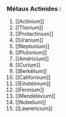 ### Métaux Actinides :

1. [[Actinium]]
2. [[Thorium]]
3. [[Protactinium]]
4. [[Uranium]]
5. [[Neptunium]]
6. [[Plutonium]]
7. [[Américium]]
8. [[Curium]]
9. [[Berkélium]]
10. [[Californium]]
11. [[Einsteinium]]
12. [[Fermium]]
13. [[Mendélévium]]
14. [[Nobelium]]
15. [[Lawrencium]]